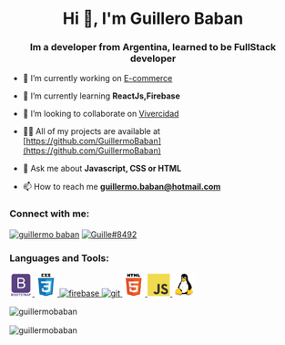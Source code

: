 <h1 align="center">Hi 👋, I'm Guillero Baban</h1>
<h3 align="center">Im a developer from Argentina, learned to be FullStack developer</h3>

- 🔭 I’m currently working on [E-commerce](https://github.com/GuillermoBaban/E-commerce)

- 🌱 I’m currently learning **ReactJs,Firebase**

- 👯 I’m looking to collaborate on [Vivercidad](https://github.com/GuillermoBaban/E-commerce)

- 👨‍💻 All of my projects are available at [https://github.com/GuillermoBaban](https://github.com/GuillermoBaban)

- 💬 Ask me about **Javascript, CSS or HTML**

- 📫 How to reach me **guillermo.baban@hotmail.com**

<h3 align="left">Connect with me:</h3>
<p align="left">
<a href="https://linkedin.com/in/guillermo baban" target="blank"><img align="center" src="https://raw.githubusercontent.com/rahuldkjain/github-profile-readme-generator/master/src/images/icons/Social/linked-in-alt.svg" alt="guillermo baban" height="30" width="40" /></a>
<a href="https://discord.gg/Guille#8492" target="blank"><img align="center" src="https://raw.githubusercontent.com/rahuldkjain/github-profile-readme-generator/master/src/images/icons/Social/discord.svg" alt="Guille#8492" height="30" width="40" /></a>
</p>

<h3 align="left">Languages and Tools:</h3>
<p align="left"> <a href="https://getbootstrap.com" target="_blank"> <img src="https://raw.githubusercontent.com/devicons/devicon/master/icons/bootstrap/bootstrap-plain-wordmark.svg" alt="bootstrap" width="40" height="40"/> </a> <a href="https://www.w3schools.com/css/" target="_blank"> <img src="https://raw.githubusercontent.com/devicons/devicon/master/icons/css3/css3-original-wordmark.svg" alt="css3" width="40" height="40"/> </a> <a href="https://firebase.google.com/" target="_blank"> <img src="https://www.vectorlogo.zone/logos/firebase/firebase-icon.svg" alt="firebase" width="40" height="40"/> </a> <a href="https://git-scm.com/" target="_blank"> <img src="https://www.vectorlogo.zone/logos/git-scm/git-scm-icon.svg" alt="git" width="40" height="40"/> </a> <a href="https://www.w3.org/html/" target="_blank"> <img src="https://raw.githubusercontent.com/devicons/devicon/master/icons/html5/html5-original-wordmark.svg" alt="html5" width="40" height="40"/> </a> <a href="https://developer.mozilla.org/en-US/docs/Web/JavaScript" target="_blank"> <img src="https://raw.githubusercontent.com/devicons/devicon/master/icons/javascript/javascript-original.svg" alt="javascript" width="40" height="40"/> </a> <a href="https://www.linux.org/" target="_blank"> <img src="https://raw.githubusercontent.com/devicons/devicon/master/icons/linux/linux-original.svg" alt="linux" width="40" height="40"/> </a> </p>

<p><img align="center" src="https://github-readme-stats.vercel.app/api/top-langs?username=guillermobaban&show_icons=true&theme=dracula&locale=en&layout=compact" alt="guillermobaban" /></p>

<p><img align="center" src="https://github-readme-streak-stats.herokuapp.com/?user=guillermobaban&theme=dark" alt="guillermobaban" /></p>
